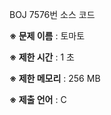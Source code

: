 BOJ 7576번 소스 코드

<b>※ 문제 이름</b> : 토마토

<b>※ 제한 시간</b> : 1 초

<b>※ 제한 메모리</b> : 256 MB

<b>※ 제출 언어</b> : C
